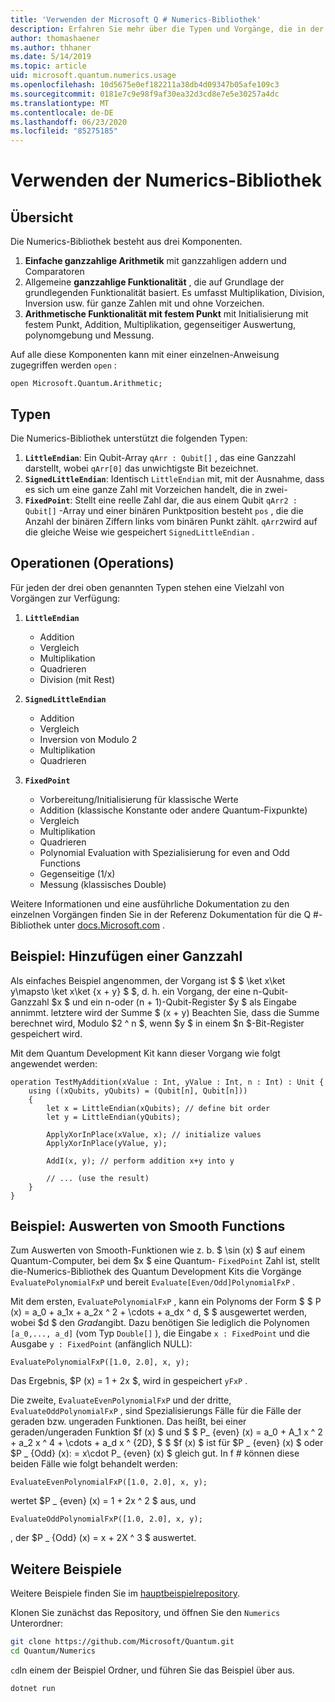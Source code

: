 ```yaml
---
title: 'Verwenden der Microsoft Q # Numerics-Bibliothek'
description: Erfahren Sie mehr über die Typen und Vorgänge, die in der Microsoft Quantum-Numerics-Bibliothek verfügbar sind.
author: thomashaener
ms.author: thhaner
ms.date: 5/14/2019
ms.topic: article
uid: microsoft.quantum.numerics.usage
ms.openlocfilehash: 10d5675e0ef182211a38db4d09347b05afe109c3
ms.sourcegitcommit: 0181e7c9e98f9af30ea32d3cd8e7e5e30257a4dc
ms.translationtype: MT
ms.contentlocale: de-DE
ms.lasthandoff: 06/23/2020
ms.locfileid: "85275185"
---
```

# <a name="using-the-numerics-library"></a>Verwenden der Numerics-Bibliothek

## <a name="overview"></a>Übersicht

Die Numerics-Bibliothek besteht aus drei Komponenten.

1. **Einfache ganzzahlige Arithmetik** mit ganzzahligen addern und Comparatoren
1. Allgemeine **ganzzahlige Funktionalität** , die auf Grundlage der grundlegenden Funktionalität basiert. Es umfasst Multiplikation, Division, Inversion usw.  für ganze Zahlen mit und ohne Vorzeichen.
1. **Arithmetische Funktionalität mit festem Punkt** mit Initialisierung mit festem Punkt, Addition, Multiplikation, gegenseitiger Auswertung, polynomgebung und Messung.

Auf alle diese Komponenten kann mit einer einzelnen-Anweisung zugegriffen werden `open` :
```qsharp
open Microsoft.Quantum.Arithmetic;
```

## <a name="types"></a>Typen

Die Numerics-Bibliothek unterstützt die folgenden Typen:

1. **`LittleEndian`**: Ein Qubit-Array `qArr : Qubit[]` , das eine Ganzzahl darstellt, wobei `qArr[0]` das unwichtigste Bit bezeichnet.
1. **`SignedLittleEndian`**: Identisch `LittleEndian` mit, mit der Ausnahme, dass es sich um eine ganze Zahl mit Vorzeichen handelt, die in zwei-
1. **`FixedPoint`**: Stellt eine reelle Zahl dar, die aus einem Qubit `qArr2 : Qubit[]` -Array und einer binären Punktposition besteht `pos` , die die Anzahl der binären Ziffern links vom binären Punkt zählt. `qArr2`wird auf die gleiche Weise wie gespeichert `SignedLittleEndian` .

## <a name="operations"></a>Operationen (Operations)

Für jeden der drei oben genannten Typen stehen eine Vielzahl von Vorgängen zur Verfügung:

1. **`LittleEndian`**
    - Addition
    - Vergleich
    - Multiplikation
    - Quadrieren
    - Division (mit Rest)

1. **`SignedLittleEndian`**
    - Addition
    - Vergleich
    - Inversion von Modulo 2
    - Multiplikation
    - Quadrieren

1. **`FixedPoint`**
    - Vorbereitung/Initialisierung für klassische Werte
    - Addition (klassische Konstante oder andere Quantum-Fixpunkte)
    - Vergleich
    - Multiplikation
    - Quadrieren
    - Polynomial Evaluation with Spezialisierung for even and Odd Functions
    - Gegenseitige (1/x)
    - Messung (klassisches Double)

Weitere Informationen und eine ausführliche Dokumentation zu den einzelnen Vorgängen finden Sie in der Referenz Dokumentation für die Q #-Bibliothek unter [docs.Microsoft.com](https://docs.microsoft.com/quantum) .

## <a name="sample-integer-addition"></a>Beispiel: Hinzufügen einer Ganzzahl

Als einfaches Beispiel angenommen, der Vorgang ist $ $ \ket x\ket y\mapsto \ket x\ket {x + y} $ $, d. h. ein Vorgang, der eine n-Qubit-Ganzzahl $x $ und ein n-oder (n + 1)-Qubit-Register $y $ als Eingabe annimmt. letztere wird der Summe $ (x + y) Beachten Sie, dass die Summe berechnet wird, Modulo $2 ^ n $, wenn $y $ in einem $n $-Bit-Register gespeichert wird.

Mit dem Quantum Development Kit kann dieser Vorgang wie folgt angewendet werden:
```qsharp
operation TestMyAddition(xValue : Int, yValue : Int, n : Int) : Unit {
    using ((xQubits, yQubits) = (Qubit[n], Qubit[n]))
    {
        let x = LittleEndian(xQubits); // define bit order
        let y = LittleEndian(yQubits);
        
        ApplyXorInPlace(xValue, x); // initialize values
        ApplyXorInPlace(yValue, y);
        
        AddI(x, y); // perform addition x+y into y
        
        // ... (use the result)
    }
}
```

## <a name="sample-evaluating-smooth-functions"></a>Beispiel: Auswerten von Smooth Functions

Zum Auswerten von Smooth-Funktionen wie z. b. $ \sin (x) $ auf einem Quantum-Computer, bei dem $x $ eine Quantum- `FixedPoint` Zahl ist, stellt die-Numerics-Bibliothek des Quantum Development Kits die Vorgänge `EvaluatePolynomialFxP` und bereit `Evaluate[Even/Odd]PolynomialFxP` .

Mit dem ersten, `EvaluatePolynomialFxP` , kann ein Polynoms der Form $ $ P (x) = a_0 + a_1x + a_2x ^ 2 + \cdots + a_dx ^ d, $ $ ausgewertet werden, wobei $d $ den *Grad*angibt. Dazu benötigen Sie lediglich die Polynomen `[a_0,..., a_d]` (vom Typ `Double[]` ), die Eingabe `x : FixedPoint` und die Ausgabe `y : FixedPoint` (anfänglich NULL):
```qsharp
EvaluatePolynomialFxP([1.0, 2.0], x, y);
```
Das Ergebnis, $P (x) = 1 + 2x $, wird in gespeichert `yFxP` .

Die zweite, `EvaluateEvenPolynomialFxP` und der dritte, `EvaluateOddPolynomialFxP` , sind Spezialisierungs Fälle für die Fälle der geraden bzw. ungeraden Funktionen. Das heißt, bei einer geraden/ungeraden Funktion $f (x) $ und $ $ P_ {even} (x) = a_0 + A_1 x ^ 2 + a_2 x ^ 4 + \cdots + a_d x ^ {2D}, $ $ $f (x) $ ist für $P _ {even} (x) $ oder $P _ {Odd} (x): = x\cdot P_ {even} (x) $ gleich gut.
In f # können diese beiden Fälle wie folgt behandelt werden:
```qsharp
EvaluateEvenPolynomialFxP([1.0, 2.0], x, y);
```
wertet $P _ {even} (x) = 1 + 2x ^ 2 $ aus, und
```qsharp
EvaluateOddPolynomialFxP([1.0, 2.0], x, y);
```
, der $P _ {Odd} (x) = x + 2X ^ 3 $ auswertet.

## <a name="more-samples"></a>Weitere Beispiele

Weitere Beispiele finden Sie im [hauptbeispielrepository](https://github.com/Microsoft/Quantum).

Klonen Sie zunächst das Repository, und öffnen Sie den `Numerics` Unterordner:

```bash
git clone https://github.com/Microsoft/Quantum.git
cd Quantum/Numerics
```

`cd`In einem der Beispiel Ordner, und führen Sie das Beispiel über aus.

```bash
dotnet run
```
